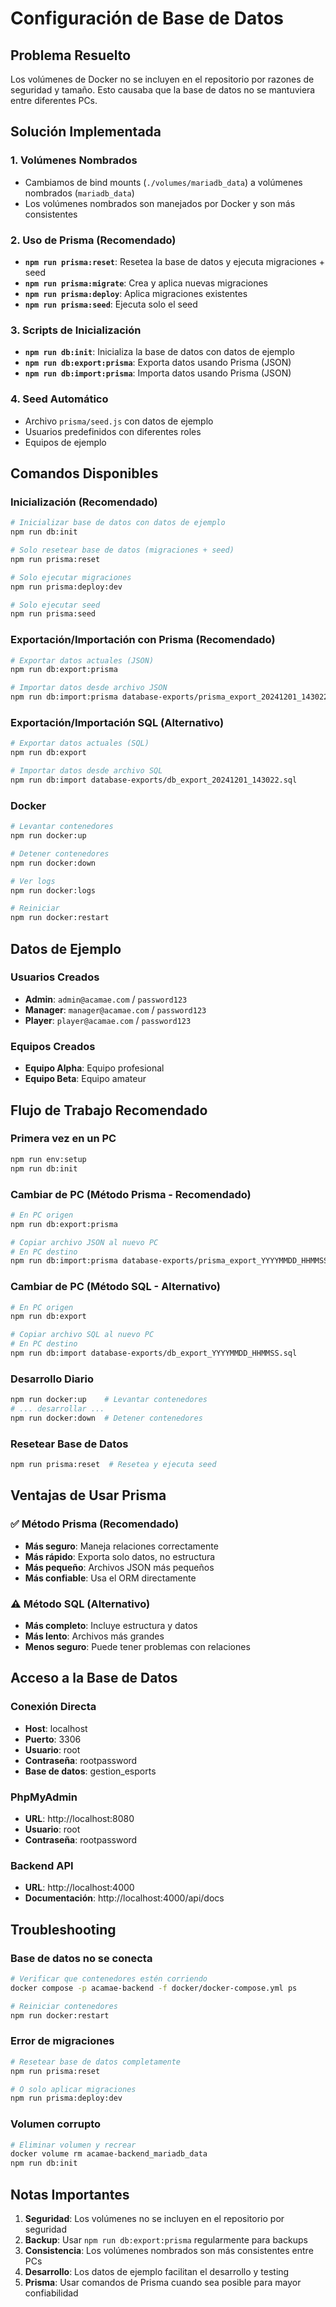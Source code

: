 # Configuración de Base de Datos

## Problema Resuelto

Los volúmenes de Docker no se incluyen en el repositorio por razones de seguridad y tamaño. Esto causaba que la base de datos no se mantuviera entre diferentes PCs.

## Solución Implementada

### 1. Volúmenes Nombrados

- Cambiamos de bind mounts (`./volumes/mariadb_data`) a volúmenes nombrados (`mariadb_data`)
- Los volúmenes nombrados son manejados por Docker y son más consistentes

### 2. Uso de Prisma (Recomendado)

- **`npm run prisma:reset`**: Resetea la base de datos y ejecuta migraciones + seed
- **`npm run prisma:migrate`**: Crea y aplica nuevas migraciones
- **`npm run prisma:deploy`**: Aplica migraciones existentes
- **`npm run prisma:seed`**: Ejecuta solo el seed

### 3. Scripts de Inicialización

- **`npm run db:init`**: Inicializa la base de datos con datos de ejemplo
- **`npm run db:export:prisma`**: Exporta datos usando Prisma (JSON)
- **`npm run db:import:prisma`**: Importa datos usando Prisma (JSON)

### 4. Seed Automático

- Archivo `prisma/seed.js` con datos de ejemplo
- Usuarios predefinidos con diferentes roles
- Equipos de ejemplo

## Comandos Disponibles

### Inicialización (Recomendado)

```bash
# Inicializar base de datos con datos de ejemplo
npm run db:init

# Solo resetear base de datos (migraciones + seed)
npm run prisma:reset

# Solo ejecutar migraciones
npm run prisma:deploy:dev

# Solo ejecutar seed
npm run prisma:seed
```

### Exportación/Importación con Prisma (Recomendado)

```bash
# Exportar datos actuales (JSON)
npm run db:export:prisma

# Importar datos desde archivo JSON
npm run db:import:prisma database-exports/prisma_export_20241201_143022.json
```

### Exportación/Importación SQL (Alternativo)

```bash
# Exportar datos actuales (SQL)
npm run db:export

# Importar datos desde archivo SQL
npm run db:import database-exports/db_export_20241201_143022.sql
```

### Docker

```bash
# Levantar contenedores
npm run docker:up

# Detener contenedores
npm run docker:down

# Ver logs
npm run docker:logs

# Reiniciar
npm run docker:restart
```

## Datos de Ejemplo

### Usuarios Creados

- **Admin**: `admin@acamae.com` / `password123`
- **Manager**: `manager@acamae.com` / `password123`
- **Player**: `player@acamae.com` / `password123`

### Equipos Creados

- **Equipo Alpha**: Equipo profesional
- **Equipo Beta**: Equipo amateur

## Flujo de Trabajo Recomendado

### Primera vez en un PC

```bash
npm run env:setup
npm run db:init
```

### Cambiar de PC (Método Prisma - Recomendado)

```bash
# En PC origen
npm run db:export:prisma

# Copiar archivo JSON al nuevo PC
# En PC destino
npm run db:import:prisma database-exports/prisma_export_YYYYMMDD_HHMMSS.json
```

### Cambiar de PC (Método SQL - Alternativo)

```bash
# En PC origen
npm run db:export

# Copiar archivo SQL al nuevo PC
# En PC destino
npm run db:import database-exports/db_export_YYYYMMDD_HHMMSS.sql
```

### Desarrollo Diario

```bash
npm run docker:up    # Levantar contenedores
# ... desarrollar ...
npm run docker:down  # Detener contenedores
```

### Resetear Base de Datos

```bash
npm run prisma:reset  # Resetea y ejecuta seed
```

## Ventajas de Usar Prisma

### ✅ Método Prisma (Recomendado)

- **Más seguro**: Maneja relaciones correctamente
- **Más rápido**: Exporta solo datos, no estructura
- **Más pequeño**: Archivos JSON más pequeños
- **Más confiable**: Usa el ORM directamente

### ⚠️ Método SQL (Alternativo)

- **Más completo**: Incluye estructura y datos
- **Más lento**: Archivos más grandes
- **Menos seguro**: Puede tener problemas con relaciones

## Acceso a la Base de Datos

### Conexión Directa

- **Host**: localhost
- **Puerto**: 3306
- **Usuario**: root
- **Contraseña**: rootpassword
- **Base de datos**: gestion_esports

### PhpMyAdmin

- **URL**: http://localhost:8080
- **Usuario**: root
- **Contraseña**: rootpassword

### Backend API

- **URL**: http://localhost:4000
- **Documentación**: http://localhost:4000/api/docs

## Troubleshooting

### Base de datos no se conecta

```bash
# Verificar que contenedores estén corriendo
docker compose -p acamae-backend -f docker/docker-compose.yml ps

# Reiniciar contenedores
npm run docker:restart
```

### Error de migraciones

```bash
# Resetear base de datos completamente
npm run prisma:reset

# O solo aplicar migraciones
npm run prisma:deploy:dev
```

### Volumen corrupto

```bash
# Eliminar volumen y recrear
docker volume rm acamae-backend_mariadb_data
npm run db:init
```

## Notas Importantes

1. **Seguridad**: Los volúmenes no se incluyen en el repositorio por seguridad
2. **Backup**: Usar `npm run db:export:prisma` regularmente para backups
3. **Consistencia**: Los volúmenes nombrados son más consistentes entre PCs
4. **Desarrollo**: Los datos de ejemplo facilitan el desarrollo y testing
5. **Prisma**: Usar comandos de Prisma cuando sea posible para mayor confiabilidad
